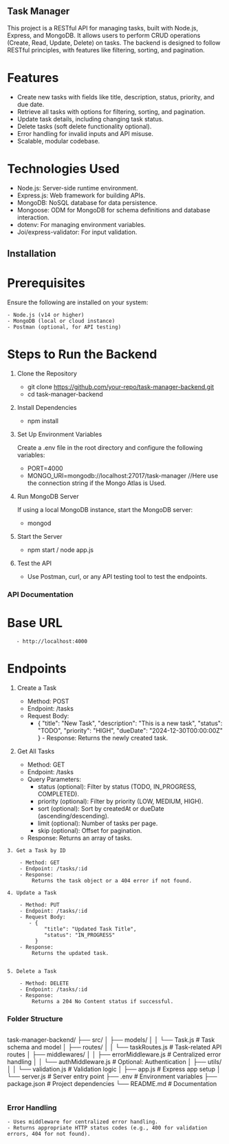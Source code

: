 ## Task Manager

This project is a RESTful API for managing tasks, built with Node.js, Express, and MongoDB. It allows users to perform CRUD operations (Create, Read, Update, Delete) on tasks. The backend is designed to follow RESTful principles, with features like filtering, sorting, and pagination.


# Features

  - Create new tasks with fields like title, description, status, priority, and due date.
  - Retrieve all tasks with options for filtering, sorting, and pagination.
  - Update task details, including changing task status.
  - Delete tasks (soft delete functionality optional).
  - Error handling for invalid inputs and API misuse.
  - Scalable, modular codebase.


# Technologies Used

  - Node.js: Server-side runtime environment.
  - Express.js: Web framework for building APIs.
  - MongoDB: NoSQL database for data persistence.
  - Mongoose: ODM for MongoDB for schema definitions and database interaction.
  - dotenv: For managing environment variables.
  - Joi/express-validator: For input validation.


## Installation

# Prerequisites
  Ensure the following are installed on your system:
    
    - Node.js (v14 or higher)
    - MongoDB (local or cloud instance)
    - Postman (optional, for API testing)


# Steps to Run the Backend

  1. Clone the Repository
     
        - git clone https://github.com/your-repo/task-manager-backend.git
        - cd task-manager-backend
    
  2. Install Dependencies

        - npm install
    
  3. Set Up Environment Variables

     Create a .env file in the root directory and configure the following variables:
     
        - PORT=4000
        - MONGO_URI=mongodb://localhost:27017/task-manager //Here use the connection string if the Mongo Atlas is Used.
    
  4. Run MongoDB Server

     If using a local MongoDB instance, start the MongoDB server:

        - mongod

  6. Start the Server

        - npm start / node app.js

  7. Test the API

        - Use Postman, curl, or any API testing tool to test the endpoints.

     




### API Documentation

# Base URL

       - http://localhost:4000

# Endpoints

  1. Create a Task

      - Method: POST
      - Endpoint: /tasks
      - Request Body:
          - {
              "title": "New Task",
              "description": "This is a new task",
              "status": "TODO",
              "priority": "HIGH",
              "dueDate": "2024-12-30T00:00:00Z"
            }
    - Response:
        Returns the newly created task.

   2. Get All Tasks

        - Method: GET
        - Endpoint: /tasks
        - Query Parameters:
            - status (optional): Filter by status (TODO, IN_PROGRESS, COMPLETED).
            - priority (optional): Filter by priority (LOW, MEDIUM, HIGH).
            - sort (optional): Sort by createdAt or dueDate (ascending/descending).
            - limit (optional): Number of tasks per page.
            - skip (optional): Offset for pagination.
        - Response:
            Returns an array of tasks.
          
    3. Get a Task by ID

        - Method: GET
        - Endpoint: /tasks/:id
        - Response:
            Returns the task object or a 404 error if not found.

    4. Update a Task
    
        - Method: PUT
        - Endpoint: /tasks/:id
        - Request Body:
           - {
                "title": "Updated Task Title",
                "status": "IN_PROGRESS"
             }
        - Response:
            Returns the updated task.


    5. Delete a Task
    
        - Method: DELETE
        - Endpoint: /tasks/:id
        - Response:
            Returns a 204 No Content status if successful.



### Folder Structure

```

```
task-manager-backend/
├── src/
│   ├── models/
│   │   └── Task.js            # Task schema and model
│   ├── routes/
│   │   └── taskRoutes.js      # Task-related API routes
│   ├── middlewares/
│   │   ├── errorMiddleware.js # Centralized error handling
│   │   └── authMiddleware.js  # Optional: Authentication
│   ├── utils/
│   │   └── validation.js      # Validation logic
│   ├── app.js                 # Express app setup
│   └── server.js              # Server entry point
├── .env                       # Environment variables
├── package.json               # Project dependencies
└── README.md                  # Documentation


```

```
  



### Error Handling

    - Uses middleware for centralized error handling.
    - Returns appropriate HTTP status codes (e.g., 400 for validation errors, 404 for not found).









